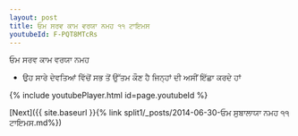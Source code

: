 ```yaml
---
layout: post
title: ਓਮ ਸਰਵ ਕਾਮ ਵਰਯਾ ਨਮਹ ੧੧ ਟਾਇਮਸ
youtubeId: F-PQT8MTcRs
---
```

 
 
 ਓਮ ਸਰਵ ਕਾਮ ਵਰਯਾ ਨਮਹ  
 
 -  ਉਹ ਸਾਰੇ ਦੇਵਤਿਆਂ ਵਿੱਚੋਂ ਸਭ ਤੋਂ ਉੱਤਮ ਕੌਣ ਹੈ ਜਿਨ੍ਹਾਂ ਦੀ ਅਸੀਂ ਇੱਛਾ ਕਰਦੇ ਹਾਂ 
 
  
 
  
 
 
 
 
 
 


{% include youtubePlayer.html id=page.youtubeId %}
 
[Next]({{ site.baseurl }}{% link  split1/_posts/2014-06-30-ਓਮ ਸੁਬਾਲਾਯਾ ਨਮਹ ੧੧ ਟਾਇਮਸ.md%})
 
